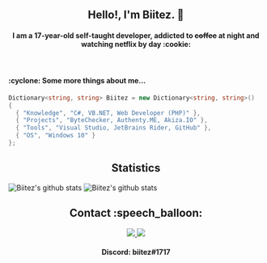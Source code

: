 <h2 align="center">Hello!, I'm Biitez. 👋</h2>

<h4 align="center">I am a 17-year-old self-taught developer, addicted to <s>coffee</s> at night and watching netflix by day :cookie:</h4>

<br>

<h4>:cyclone: Some more things about me...</h4>

```csharp
Dictionary<string, string> Biitez = new Dictionary<string, string>()
{
  { "Knowledge", "C#, VB.NET, Web Developer (PHP)" },
  { "Projects", "ByteChecker, Authenty.ME, Akiza.IO" },
  { "Tools", "Visual Studio, JetBrains Rider, GitHub" },
  { "OS", "Windows 10" }
};
```


<h2 align="center">Statistics</h2>

![Biitez's github stats](https://github-readme-stats.vercel.app/api?username=biitez&show_icons=false&theme=radical)
![Biitez's github stats](https://github-readme-stats.vercel.app/api/top-langs/?username=biitez&layout=compact&theme=radical) 


<h2 align="center">Contact :speech_balloon:</h2>

<p align="center">
  
<a href="https://t.me/biitez" target="_blank">
  <img src="https://img.shields.io/badge/Telegram-2CA5E0?style=for-the-badge&logo=telegram&logoColor=white" />
</a>

<a href="https://twitter.com/xto" target="_blank">
  <img src="https://img.shields.io/badge/Twitter-1DA1F2?style=for-the-badge&logo=twitter&logoColor=white" />
</a>
            
</p>
<h4 align="center"> Discord: biitez#1717 </h4>
